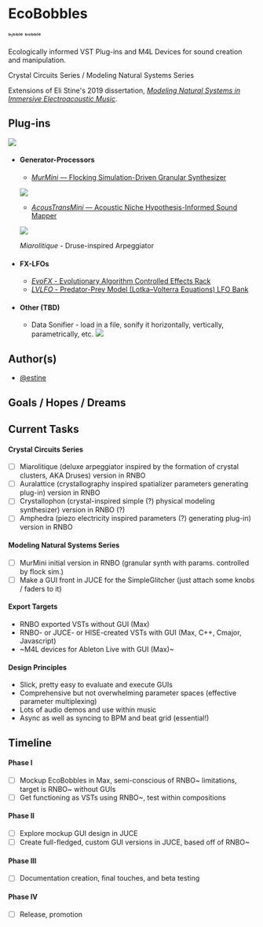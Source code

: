 
# EcoBobbles
ᵇᶦᵇᵇˡᵉ ᵇᵒᵇᵇˡᵉ

Ecologically informed VST Plug-ins and M4L Devices for sound creation and manipulation. 

Crystal Circuits Series / Modeling Natural Systems Series

Extensions of Eli Stine's 2019 dissertation, [*Modeling Natural Systems in Immersive Electroacoustic Music*](http://www.elistine.com/diss).


## Plug-ins

![](https://github.com/estine/ecobobbles/blob/main/Mockups_for_EcoBobbles_GUIs.png)

- #### Generator-Processors

    - [*MurMini* — Flocking Simulation-Driven Granular Synthesizer](https://github.com/estine/ecobobbles/tree/main/Generator-Processors/MurMini)
    
   
    ![](https://github.com/estine/ecobobbles/blob/main/Murm_Vid_Short_Comp.gif)
    
    - [*AcousTransMini* — Acoustic Niche Hypothesis-Informed Sound Mapper](https://github.com/estine/ecobobbles/tree/main/Generator-Processors/AcousTransMini)
    
    ![](https://github.com/estine/ecobobbles/blob/main/AcousMIDI_v0.png)

  *Miarolitique* - Druse-inspired Arpeggiator

- #### FX-LFOs
    - [*EvoFX* - Evolutionary Algorithm Controlled Effects Rack](https://github.com/estine/ecobobbles/tree/main/FX-LFOs/EvoFX)
    - [*LVLFO* - Predator-Prey Model (Lotka–Volterra Equations) LFO Bank](https://github.com/estine/ecobobbles/tree/main/FX-LFOs/LVLFO)

- #### Other (TBD)
    - Data Sonifier - load in a file, sonify it horizontally, vertically, parametrically, etc.
![](https://images.squarespace-cdn.com/content/v1/56536248e4b07f927675796c/1532469671594-QCM6O9MSQGZT9CWUT8FS/pitter.png?format=2500w)

## Author(s)

- [@estine](https://www.github.com/estine)


## Goals / Hopes / Dreams

## Current Tasks

#### Crystal Circuits Series
- [ ] Miarolitique (deluxe arpeggiator inspired by the formation of crystal clusters, AKA Druses) version in RNBO
- [ ] Auralattice (crystallography inspired spatializer parameters generating plug-in) version in RNBO
- [ ] Crystallophon (crystal-inspired simple (?) physical modeling synthesizer) version in RNBO (?)
- [ ] Amphedra (piezo electricity inspired parameters (?) generating plug-in) version in RNBO

#### Modeling Natural Systems Series
- [ ] MurMini initial version in RNBO (granular synth with params. controlled by flock sim.)
- [ ] Make a GUI front in JUCE for the SimpleGlitcher (just attach some knobs / faders to it)

#### Export Targets
- RNBO exported VSTs without GUI (Max)
- RNBO- or JUCE- or HISE-created VSTs with GUI (Max, C++, Cmajor, Javascript)
- ~M4L devices for Ableton Live with GUI (Max)~

#### Design Principles
- Slick, pretty easy to evaluate and execute GUIs
- Comprehensive but not overwhelming parameter spaces (effective parameter multiplexing)
- Lots of audio demos and use within music
- Async as well as syncing to BPM and beat grid (essential!)

## Timeline

#### Phase I
- [ ] Mockup EcoBobbles in Max, semi-conscious of RNBO~ limitations, target is RNBO~ without GUIs
- [ ] Get functioning as VSTs using RNBO~, test within compositions

#### Phase II
- [ ] Explore mockup GUI design in JUCE 
- [ ] Create full-fledged, custom GUI versions in JUCE, based off of RNBO~

#### Phase III
- [ ] Documentation creation, final touches, and beta testing

#### Phase IV
- [ ] Release, promotion
